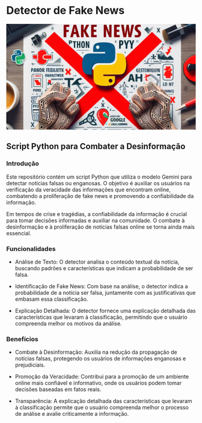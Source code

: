 # Detector de Fake News 

![](https://github.com/jairrb/project_ai/blob/main/py_fake_news.png)

## Script Python para Combater a Desinformação

### Introdução

Este repositório contém um script Python que utiliza o modelo Gemini para detectar notícias falsas ou enganosas. O objetivo é auxiliar os usuários na verificação da veracidade das informações que encontram online, combatendo a proliferação de fake news e promovendo a confiabilidade da informação.

Em tempos de crise e tragédias, a confiabilidade da informação é crucial para tomar decisões informadas e auxiliar na comunidade. O combate à desinformação e à proliferação de notícias falsas online se torna ainda mais essencial.

### Funcionalidades

- Análise de Texto: O detector analisa o conteúdo textual da notícia, buscando padrões e características que indicam a probabilidade de ser falsa.

- Identificação de Fake News: Com base na análise, o detector indica a probabilidade de a notícia ser falsa, juntamente com as justificativas que embasam essa classificação.

- Explicação Detalhada: O detector fornece uma explicação detalhada das características que levaram à classificação, permitindo que o usuário compreenda melhor os motivos da análise.

### Benefícios

- Combate à Desinformação: Auxilia na redução da propagação de notícias falsas, protegendo os usuários de informações enganosas e prejudiciais.

- Promoção da Veracidade: Contribui para a promoção de um ambiente online mais confiável e informativo, onde os usuários podem tomar decisões baseadas em fatos reais.

- Transparência: A explicação detalhada das características que levaram à classificação permite que o usuário compreenda melhor o processo de análise e avalie criticamente a informação.
